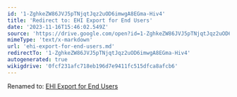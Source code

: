 ```yaml
---
id: '1-ZghkeZW86JVJ5pTNjqtJqz2uOD6imwgA8EGma-Hiv4'
title: 'Redirect to: EHI Export for End Users'
date: '2023-11-16T15:46:02.549Z'
source: 'https://drive.google.com/open?id=1-ZghkeZW86JVJ5pTNjqtJqz2uOD6imwgA8EGma-Hiv4'
mimeType: 'text/x-markdown'
url: 'ehi-export-for-end-users.md'
redirectTo: '1-ZghkeZW86JVJ5pTNjqtJqz2uOD6imwgA8EGma-Hiv4'
autogenerated: true
wikigdrive: '0fcf231afc718eb196d7e9411fc515dfca8afcb6'
---
```

Renamed to: [EHI Export for End Users](ehi-export-for-end-users.md)
